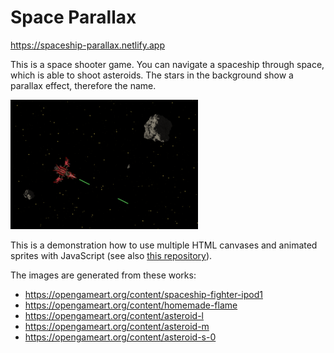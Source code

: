 # Space Parallax

https://spaceship-parallax.netlify.app

This is a space shooter game. You can navigate a spaceship through space, which is able to shoot asteroids. The stars in the background show a parallax effect, therefore the name.

<img src="./public/img/screenshot.png" alt="Screenshot" width="300"/>

This is a demonstration how to use multiple HTML canvases and animated sprites with JavaScript (see also [this repository](https://github.com/ScriptRaccoon/Sprite-Animation)).

The images are generated from these works:

-   https://opengameart.org/content/spaceship-fighter-ipod1
-   https://opengameart.org/content/homemade-flame
-   https://opengameart.org/content/asteroid-l
-   https://opengameart.org/content/asteroid-m
-   https://opengameart.org/content/asteroid-s-0
